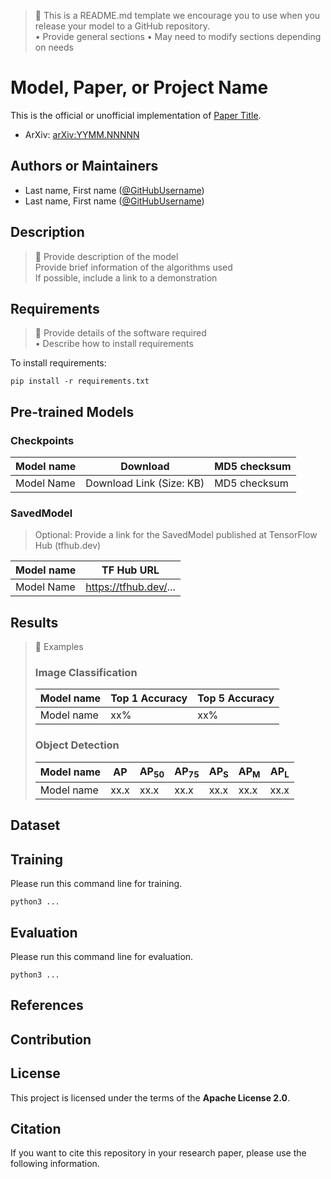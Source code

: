 > :memo: This is a README.md template we encourage you to use when you release your model to a GitHub repository.  
> • Provide general sections
> • May need to modify sections depending on needs  

# Model, Paper, or Project Name

This is the official or unofficial implementation of [Paper Title](https://arxiv.org/abs/YYMM.NNNNN).

* ArXiv: [arXiv:YYMM.NNNNN](https://arxiv.org/abs/YYMM.NNNNN)

## Authors or Maintainers

* Last name, First name ([@GitHubUsername](https://github.com/username))
* Last name, First name ([@GitHubUsername](https://github.com/username))

## Description
> :memo: Provide description of the model  
> Provide brief information of the algorithms used  
> If possible, include a link to a demonstration  

## Requirements
> :memo: Provide details of the software required  
> • Describe how to install requirements  

To install requirements:

```setup
pip install -r requirements.txt
```

## Pre-trained Models

### Checkpoints
| Model name  | Download | MD5 checksum |
|-------------|----------|--------------|
| Model Name | Download Link (Size: KB) | MD5 checksum |

### SavedModel
> Optional: Provide a link for the SavedModel published at TensorFlow Hub (tfhub.dev)  

| Model name  | TF Hub URL | 
|-------------|------------|
| Model Name |  https://tfhub.dev/... |


## Results
> :memo: Examples
> ### Image Classification  
>  
> | Model name | Top 1 Accuracy | Top 5 Accuracy |  
> |------------|----------------|----------------|  
> | Model name | xx% | xx% |  
>  
> ### Object Detection  
>  
> | Model name | AP | AP<sub>50</sub> | AP<sub>75</sub> | AP<sub>S</sub> | AP<sub>M</sub> | AP<sub>L</sub> |  
> |------------|--- |---------------- | --------------- | ---------------| ---------------| -------------- |  
> | Model name | xx.x | xx.x | xx.x | xx.x | xx.x | xx.x |  

## Dataset
<!-- 
• Provide detailed information of the dataset used
-->

## Training
<!-- 
• Provide detailed training information (preprocessing, hyperparameters, random seeds, and environment) 
• Provide a command line example for training.
-->

Please run this command line for training.

```shell
python3 ...
```

## Evaluation
<!-- 
• Provide an evaluation script with details of how to reproduce results.
• Describe data preprocessing / postprocessing steps
• Provide a command line example for evaluation.
-->

Please run this command line for evaluation.

```shell
python3 ...
```

## References
<!-- Link to references -->

## Contribution
<!-- 
• Communicate your expectations clearly.
• How will you review and accept a contribution? (e.g., Use an issue template)
• What types of contributions will you accept? (e.g., Bug fixes only)
-->

## License
<!-- 
• Place your license text in a file named LICENSE.txt (or LICENSE.md) in the root of the repository.
• Please also include information about your license in this README.md file.
e.g., [Adding a license to a repository](https://help.github.com/en/github/building-a-strong-community/adding-a-license-to-a-repository)
-->

This project is licensed under the terms of the **Apache License 2.0**.

## Citation
<!-- 
If you want to make your repository citable, please follow the instructions at [Making Your Code Citable](https://guides.github.com/activities/citable-code/)
-->

If you want to cite this repository in your research paper, please use the following information.
